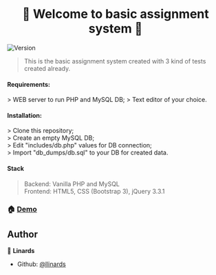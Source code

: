 <h1 align="center">👋 Welcome to basic assignment system 👋</h1>
<p>
  <img alt="Version" src="https://img.shields.io/badge/version-1.0-blue.svg?cacheSeconds=2592000" />
</p>

> This is the basic assignment system created with 3 kind of tests created already. 

<h4>Requirements:</h4>
> WEB server to run PHP and MySQL DB;
> Text editor of your choice.

<h4>Installation:</h4>
> Clone this repository;<br />
> Create an empty MySQL DB;<br />
> Edit "includes/db.php" values for DB connection;<br />
> Import "db_dumps/db.sql" to your DB for created data.

<h4>Stack</h4>

> Backend: Vanilla PHP and MySQL<br />
> Frontend: HTML5, CSS (Bootstrap 3), jQuery 3.3.1

### 🏠 [Demo](https://vigorous-clarke-e4d41c.netlify.app/)

## Author

👤 **Linards**

* Github: [@llinards](https://github.com/llinards)